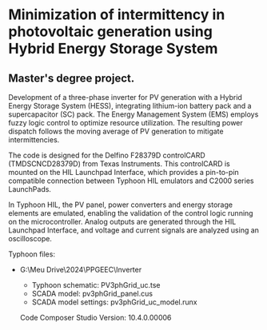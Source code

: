 # Minimization of intermittency in photovoltaic generation using Hybrid Energy Storage System
## Master's degree project.

Development of a three-phase inverter for PV generation with a Hybrid Energy Storage System (HESS), integrating lithium-ion battery pack and a supercapacitor (SC) pack. The Energy Management System (EMS) employs fuzzy logic control to optimize resource utilization. The resulting power dispatch follows the moving average of PV generation to mitigate intermittencies.

The code is designed for the Delfino F28379D controlCARD (TMDSCNCD28379D) from Texas Instruments. This controlCARD is mounted on the HIL Launchpad Interface, which provides a pin-to-pin compatible connection between Typhoon HIL emulators and C2000 series LaunchPads.

In Typhoon HIL, the PV panel, power converters and energy storage elements are emulated, enabling the validation of the control logic running on the microcontroller.
Analog outputs are generated through the HIL Launchpad Interface, and voltage and current signals are analyzed using an oscilloscope.

Typhoon files:
- G:\Meu Drive\2024\PPGEEC\Inverter
  - Typhoon schematic: PV3phGrid_uc.tse
  - SCADA model: pv3phGrid_panel.cus
  - SCADA model settings: pv3phGrid_uc_model.runx
 
  Code Composer Studio
 Version: 10.4.0.00006 
